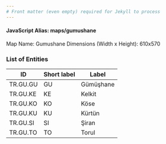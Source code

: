 ```yaml
---
# Front matter (even empty) required for Jekyll to process
---
```


#### JavaScript Alias: maps/gumushane

Map Name: Gumushane
Dimensions (Width x Height): 610x570





### List of Entities

ID | Short label | Label
---|---|---|
TR.GU.GU | GU | Gümüşhane
TR.GU.KE | KE | Kelkit
TR.GU.KO | KO | Köse
TR.GU.KU | KU | Kürtün		
TR.GU.SI | SI | Şiran
TR.GU.TO | TO | Torul						